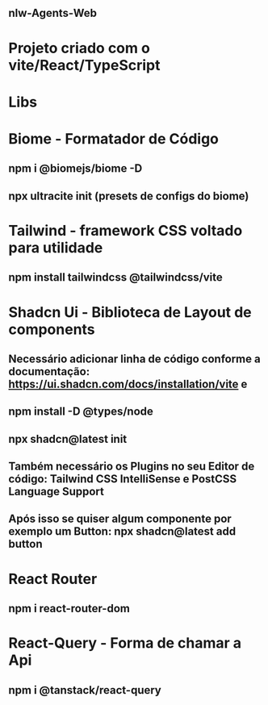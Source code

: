 ## nlw-Agents-Web

# Projeto criado com o vite/React/TypeScript

# Libs

# Biome - Formatador de Código

## npm i @biomejs/biome -D

## npx ultracite init (presets de configs do biome)

# Tailwind - framework CSS voltado para utilidade

## npm install tailwindcss @tailwindcss/vite

# Shadcn Ui - Biblioteca de Layout de components

## Necessário adicionar linha de código conforme a documentação: https://ui.shadcn.com/docs/installation/vite e

## npm install -D @types/node

## npx shadcn@latest init

## Também necessário os Plugins no seu Editor de código: Tailwind CSS IntelliSense e PostCSS Language Support

## Após isso se quiser algum componente por exemplo um Button: npx shadcn@latest add button

# React Router

## npm i react-router-dom

# React-Query - Forma de chamar a Api

## npm i @tanstack/react-query
